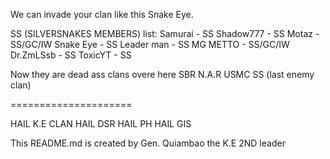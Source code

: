 We can invade your clan like this Snake Eye.

SS (SILVERSNAKES MEMBERS) list:
Samurai - SS
Shadow777 - SS
Motaz - SS/GC/IW
Snake Eye - SS Leader
man - SS
MG METTO - SS/GC/IW
Dr.ZmLSsb - SS
ToxicYT - SS

Now they are dead ass clans overe here
SBR
N.A.R
USMC
SS (last enemy clan)

=====================

HAIL K.E CLAN
HAIL DSR
HAIL PH
HAIL GIS

This README.md is created by Gen. Quiambao the
K.E 2ND leader
